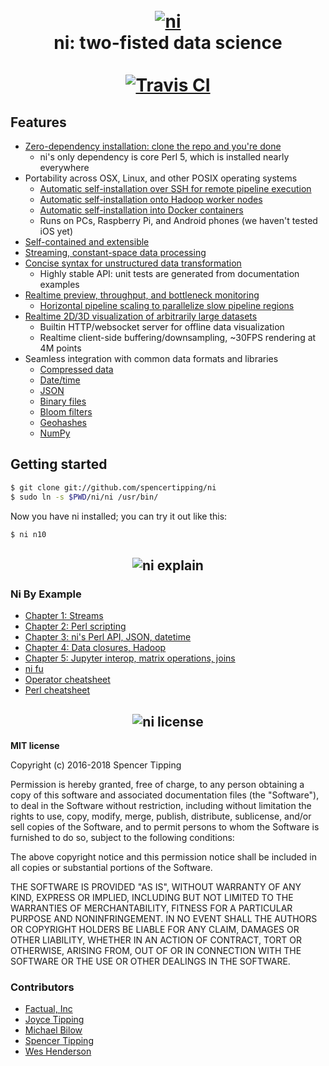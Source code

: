 <h1 align="center">
<br>
<a href="https://github.com/spencertipping/ni"><img src="http://spencertipping.com/ni-logo.png" alt="ni"></a>
<br>
ni: two-fisted data science
<br>
<br>
<a href='https://travis-ci.org/spencertipping/ni'><img src='https://travis-ci.org/spencertipping/ni.svg?branch=develop' alt='Travis CI'></a>
</h1>

## Features
- [Zero-dependency installation: clone the repo and you're done](#getting-started)
  - ni's only dependency is core Perl 5, which is installed nearly everywhere
- Portability across OSX, Linux, and other POSIX operating systems
  - [Automatic self-installation over SSH for remote pipeline execution](doc/net.md)
  - [Automatic self-installation onto Hadoop worker nodes](doc/hadoop.md)
  - [Automatic self-installation into Docker containers](doc/container.md)
  - Runs on PCs, Raspberry Pi, and Android phones (we haven't tested iOS yet)
- [Self-contained and extensible](doc/libraries.md)
- [Streaming, constant-space data processing](doc/stream.md)
- [Concise syntax for unstructured data transformation](doc/ni_fu.md)
  - Highly stable API: unit tests are generated from documentation examples
- [Realtime preview, throughput, and bottleneck monitoring](doc/monitor.md)
  - [Horizontal pipeline scaling to parallelize slow pipeline regions](doc/scale.md)
- [Realtime 2D/3D visualization of arbitrarily large datasets](https://github.com/spencertipping/www/blob/master/audio.md)
  - Builtin HTTP/websocket server for offline data visualization
  - Realtime client-side buffering/downsampling, ~30FPS rendering at 4M points
- Seamless integration with common data formats and libraries
  - [Compressed data](https://github.com/spencertipping/osm#openstreetmap-data-processing)
  - [Date/time](doc/ni_by_example_3.md#time-perl-functions)
  - [JSON](doc/ni_by_example_3.md#json-io)
  - [Binary files](doc/binary.md)
  - [Bloom filters](doc/bloom.md)
  - [Geohashes](doc/ni_by_example_3.md#geographic-perl-functions)
  - [NumPy](doc/matrix.md#numpy-interop)

## Getting started
```sh
$ git clone git://github.com/spencertipping/ni
$ sudo ln -s $PWD/ni/ni /usr/bin/
```

Now you have ni installed; you can try it out like this:

```sh
$ ni n10
```

<h2 align='center'>
<img alt='ni explain' src='http://spencertipping.com/ni-explain.png'>
</h2>

### Ni By Example
- [Chapter 1: Streams](doc/ni_by_example_1.md)
- [Chapter 2: Perl scripting](doc/ni_by_example_2.md)
- [Chapter 3: ni's Perl API, JSON, datetime](doc/ni_by_example_3.md)
- [Chapter 4: Data closures, Hadoop](doc/ni_by_example_4.md)
- [Chapter 5: Jupyter interop, matrix operations, joins](doc/ni_by_example_5.md)
- [ni fu](doc/ni_fu.md)
- [Operator cheatsheet](doc/cheatsheet_op.md)
- [Perl cheatsheet](doc/cheatsheet_perl.md)

<h2 align='center'>
<img alt='ni license' src='http://spencertipping.com/ni-license.png'>
</h2>

**MIT license**

Copyright (c) 2016-2018 Spencer Tipping

Permission is hereby granted, free of charge, to any person obtaining a copy
of this software and associated documentation files (the "Software"), to deal
in the Software without restriction, including without limitation the rights
to use, copy, modify, merge, publish, distribute, sublicense, and/or sell
copies of the Software, and to permit persons to whom the Software is
furnished to do so, subject to the following conditions:

The above copyright notice and this permission notice shall be included in
all copies or substantial portions of the Software.

THE SOFTWARE IS PROVIDED "AS IS", WITHOUT WARRANTY OF ANY KIND, EXPRESS OR
IMPLIED, INCLUDING BUT NOT LIMITED TO THE WARRANTIES OF MERCHANTABILITY,
FITNESS FOR A PARTICULAR PURPOSE AND NONINFRINGEMENT. IN NO EVENT SHALL THE
AUTHORS OR COPYRIGHT HOLDERS BE LIABLE FOR ANY CLAIM, DAMAGES OR OTHER
LIABILITY, WHETHER IN AN ACTION OF CONTRACT, TORT OR OTHERWISE, ARISING FROM,
OUT OF OR IN CONNECTION WITH THE SOFTWARE OR THE USE OR OTHER DEALINGS IN THE
SOFTWARE.

### Contributors
- [Factual, Inc](https://github.com/Factual)
- [Joyce Tipping](https://github.com/joycetipping)
- [Michael Bilow](https://github.com/michaelbilow)
- [Spencer Tipping](https://github.com/spencertipping)
- [Wes Henderson](https://github.com/weshenderson)
